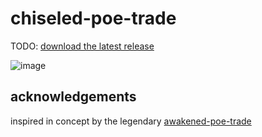 # chiseled-poe-trade

TODO: [download the latest release](https://github.com/nuttymode/chiseled-poe-trade/releases/latest)

![image](https://github.com/user-attachments/assets/53ad8ef6-1f43-451c-b9d0-96b1db387cf9)

## acknowledgements

inspired in concept by the legendary [awakened-poe-trade](https://github.com/SnosMe/awakened-poe-trade)
